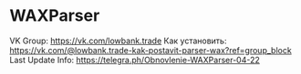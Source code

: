 # WAXParser

VK Group: https://vk.com/lowbank.trade
Как установить: https://vk.com/@lowbank.trade-kak-postavit-parser-wax?ref=group_block
Last Update Info: https://telegra.ph/Obnovlenie-WAXParser-04-22

